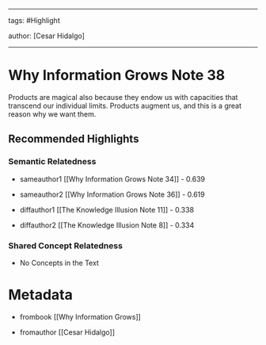 




---

tags: #Highlight

author: [Cesar Hidalgo]

---
# Why Information Grows Note 38




Products are magical also because they endow us with capacities that transcend our individual limits. Products augment us, and this is a great reason why we want them.


## Recommended Highlights

### Semantic Relatedness


- sameauthor1 [[Why Information Grows Note 34]] - 0.639

- sameauthor2 [[Why Information Grows Note 36]] - 0.619

- diffauthor1 [[The Knowledge Illusion Note 11]] - 0.338

- diffauthor2 [[The Knowledge Illusion Note 8]] - 0.334
### Shared Concept Relatedness


- No Concepts in the Text
# Metadata


- frombook [[Why Information Grows]]

- fromauthor [[Cesar Hidalgo]]